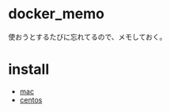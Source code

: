 # docker_memo
使おうとするたびに忘れてるので、メモしておく。

# install
- [mac](https://qiita.com/kurkuru/items/127fa99ef5b2f0288b81)
- [centos](https://qiita.com/ymasaoka/items/b6c3ffea060bcd237478)

